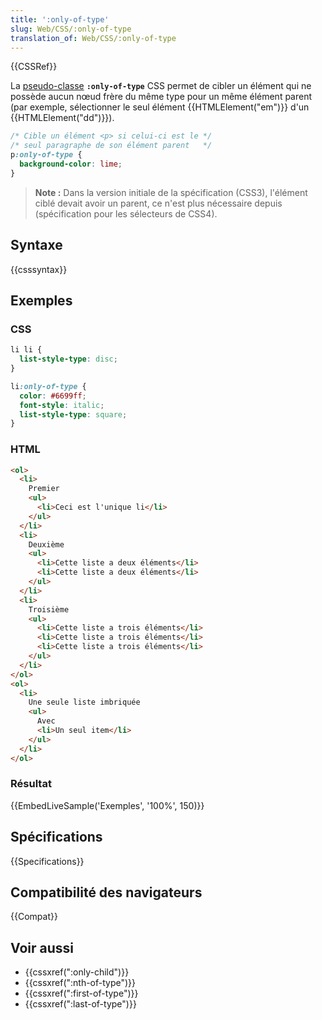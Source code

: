 ```yaml
---
title: ':only-of-type'
slug: Web/CSS/:only-of-type
translation_of: Web/CSS/:only-of-type
---
```


{{CSSRef}}

La [pseudo-classe](/fr/docs/Web/CSS/Pseudo-classes) **`:only-of-type`** CSS permet de cibler un élément qui ne possède aucun nœud frère du même type pour un même élément parent (par exemple, sélectionner le seul élément {{HTMLElement("em")}} d'un {{HTMLElement("dd")}}).

```css
/* Cible un élément <p> si celui-ci est le */
/* seul paragraphe de son élément parent   */
p:only-of-type {
  background-color: lime;
}
```

> **Note :** Dans la version initiale de la spécification (CSS3), l'élément ciblé devait avoir un parent, ce n'est plus nécessaire depuis (spécification pour les sélecteurs de CSS4).

## Syntaxe

{{csssyntax}}

## Exemples

### CSS

```css
li li {
  list-style-type: disc;
}

li:only-of-type {
  color: #6699ff;
  font-style: italic;
  list-style-type: square;
}
```

### HTML

```html
<ol>
  <li>
    Premier
    <ul>
      <li>Ceci est l'unique li</li>
    </ul>
  </li>
  <li>
    Deuxième
    <ul>
      <li>Cette liste a deux éléments</li>
      <li>Cette liste a deux éléments</li>
    </ul>
  </li>
  <li>
    Troisième
    <ul>
      <li>Cette liste a trois éléments</li>
      <li>Cette liste a trois éléments</li>
      <li>Cette liste a trois éléments</li>
    </ul>
  </li>
</ol>
<ol>
  <li>
    Une seule liste imbriquée
    <ul>
      Avec
      <li>Un seul item</li>
    </ul>
  </li>
</ol>
```

### Résultat

{{EmbedLiveSample('Exemples', '100%', 150)}}

## Spécifications

{{Specifications}}

## Compatibilité des navigateurs

{{Compat}}

## Voir aussi

- {{cssxref(":only-child")}}
- {{cssxref(":nth-of-type")}}
- {{cssxref(":first-of-type")}}
- {{cssxref(":last-of-type")}}
